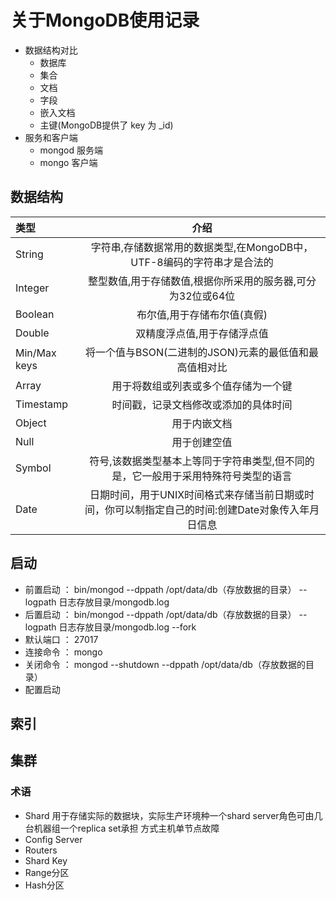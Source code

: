 # 关于MongoDB使用记录

- 数据结构对比
  - 数据库
  - 集合
  - 文档
  - 字段
  - 嵌入文档
  - 主键(MongoDB提供了 key 为 _id)
- 服务和客户端
  - mongod  服务端
  - mongo   客户端

## 数据结构

| 类型           |                           介绍                           |
|:-------------|:------------------------------------------------------:|
| String       |       字符串,存储数据常用的数据类型,在MongoDB中，UTF-8编码的字符串才是合法的       |
| Integer      |           整型数值,用于存储数值,根据你所采用的服务器,可分为32位或64位            |
| Boolean      |                    布尔值,用于存储布尔值(真假)                     |
| Double       |                     双精度浮点值,用于存储浮点值                     |
| Min/Max keys |            将一个值与BSON(二进制的JSON)元素的最低值和最高值相对比            |
| Array        |                   用于将数组或列表或多个值存储为一个键                   |
| Timestamp    |                   时间戳，记录文档修改或添加的具体时间                   |
| Object       |                         用于内嵌文档                         |
| Null         |                         用于创建空值                         |
| Symbol       |       符号,该数据类型基本上等同于字符串类型,但不同的是，它一般用于采用特殊符号类型的语言       |
| Date         | 日期时间，用于UNIX时间格式来存储当前日期或时间，你可以制指定自己的时间:创建Date对象传入年月日信息  |


## 启动


- 前置启动 ： bin/mongod  --dppath /opt/data/db（存放数据的目录） --logpath 日志存放目录/mongodb.log
- 后置启动 ： bin/mongod  --dppath /opt/data/db（存放数据的目录） --logpath 日志存放目录/mongodb.log --fork 
- 默认端口 ： 27017
- 连接命令 ： mongo
- 关闭命令 ： mongod --shutdown --dppath /opt/data/db（存放数据的目录）
- 配置启动



## 索引


## 集群



### 术语
- Shard  用于存储实际的数据块，实际生产环境种一个shard server角色可由几台机器组一个replica set承担 方式主机单节点故障
- Config Server 
- Routers
- Shard Key
- Range分区
- Hash分区


